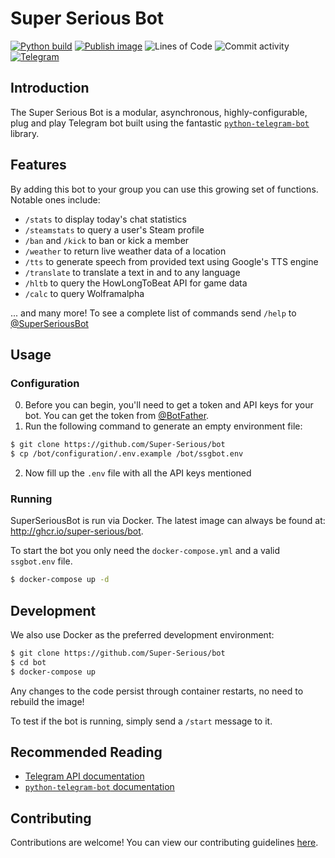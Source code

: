 # Super Serious Bot

[![Python build](https://github.com/Super-Serious/bot/actions/workflows/python.yml/badge.svg)](https://github.com/Super-Serious/bot/actions/workflows/python.yml)
[![Publish image](https://github.com/Super-Serious/bot/actions/workflows/publish-image.yml/badge.svg)](https://github.com/Super-Serious/bot/actions/workflows/publish-image.yml)
![Lines of Code](https://img.shields.io/tokei/lines/github/Super-Serious/bot)
![Commit activity](https://img.shields.io/github/commit-activity/m/Super-Serious/bot)
[![Telegram](https://img.shields.io/badge/Telegram-%40SuperSeriousBot-blue)](https://t.me/superseriousbot)

## Introduction

The Super Serious Bot is a modular, asynchronous, highly-configurable, plug and play Telegram bot built using the
fantastic [`python-telegram-bot`](https://github.com/python-telegram-bot/python-telegram-bot) library.

## Features

By adding this bot to your group you can use this growing set of functions. Notable ones include:

- `/stats` to display today's chat statistics
- `/steamstats` to query a user's Steam profile
- `/ban` and `/kick` to ban or kick a member
- `/weather` to return live weather data of a location
- `/tts` to generate speech from provided text using Google's TTS engine
- `/translate` to translate a text in and to any language
- `/hltb` to query the HowLongToBeat API for game data
- `/calc` to query Wolframalpha

... and many more! To see a complete list of commands send `/help` to [@SuperSeriousBot](https://t.me/superseriousbot)

## Usage

### Configuration

0. Before you can begin, you'll need to get a token and API keys for your bot. You can get the token
   from [@BotFather](https://t.me/botfather).
1. Run the following command to generate an empty environment file:

```bash
$ git clone https://github.com/Super-Serious/bot
$ cp /bot/configuration/.env.example /bot/ssgbot.env
```

2. Now fill up the `.env` file with all the API keys mentioned

### Running

SuperSeriousBot is run via Docker. The latest image can always be found at: http://ghcr.io/super-serious/bot.

To start the bot you only need the `docker-compose.yml` and a valid `ssgbot.env` file.

```bash
$ docker-compose up -d
```

## Development

We also use Docker as the preferred development environment:

```bash
$ git clone https://github.com/Super-Serious/bot
$ cd bot
$ docker-compose up 
```

Any changes to the code persist through container restarts, no need to rebuild the image!

To test if the bot is running, simply send a `/start` message to it.

## Recommended Reading

- [Telegram API documentation](https://core.telegram.org/bots/api)
- [`python-telegram-bot` documentation](https://python-telegram-bot.readthedocs.io/)

## Contributing

Contributions are welcome! You can view our contributing guidelines [here](CONTRIBUTING.md).
